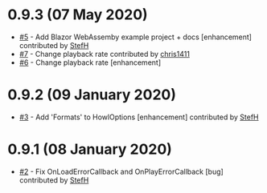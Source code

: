 # 0.9.3 (07 May 2020)
- [#5](https://github.com/StefH/Howler.Blazor/pull/5) - Add Blazor WebAssemby example project + docs [enhancement] contributed by [StefH](https://github.com/StefH)
- [#7](https://github.com/StefH/Howler.Blazor/pull/7) - Change playback rate contributed by [chris1411](https://github.com/chris1411)
- [#6](https://github.com/StefH/Howler.Blazor/issues/6) - Change playback rate [enhancement]

# 0.9.2 (09 January 2020)
- [#3](https://github.com/StefH/Howler.Blazor/pull/3) - Add 'Formats' to HowlOptions [enhancement] contributed by [StefH](https://github.com/StefH)

# 0.9.1 (08 January 2020)
- [#2](https://github.com/StefH/Howler.Blazor/pull/2) - Fix OnLoadErrorCallback and OnPlayErrorCallback [bug] contributed by [StefH](https://github.com/StefH)

